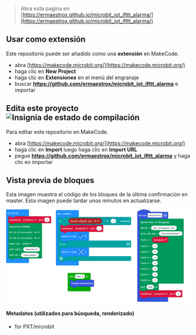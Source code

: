 
> Abra esta pagina en [https://ermaestrox.github.io/microbit_iot_ifttt_alarma/](https://ermaestrox.github.io/microbit_iot_ifttt_alarma/)

## Usar como extensión

Este repositorio puede ser añadido como una **extensión** en MakeCode.

* abra [https://makecode.microbit.org/](https://makecode.microbit.org/)
* haga clic en **New Project**
* haga clic en **Extensiones** en el menú del engranaje
* buscar **https://github.com/ermaestrox/microbit_iot_ifttt_alarma** e importar

## Edita este proyecto ![Insignia de estado de compilación](https://github.com/ermaestrox/microbit_iot_ifttt_alarma/workflows/MakeCode/badge.svg)

Para editar este repositorio en MakeCode.

* abra [https://makecode.microbit.org/](https://makecode.microbit.org/)
* haga clic en **Import** luego haga clic en **Import URL**
* pegue **https://github.com/ermaestrox/microbit_iot_ifttt_alarma** y haga clic en importar

## Vista previa de bloques

Esta imagen muestra el código de los bloques de la última confirmación en master.
Esta imagen puede tardar unos minutos en actualizarse.

![Una vista renderizada de los bloques](https://github.com/ermaestrox/microbit_iot_ifttt_alarma/raw/master/.github/makecode/blocks.png)

#### Metadatos (utilizados para búsqueda, renderizado)

* for PXT/microbit
<script src="https://makecode.com/gh-pages-embed.js"></script><script>makeCodeRender("{{ site.makecode.home_url }}", "{{ site.github.owner_name }}/{{ site.github.repository_name }}");</script>
